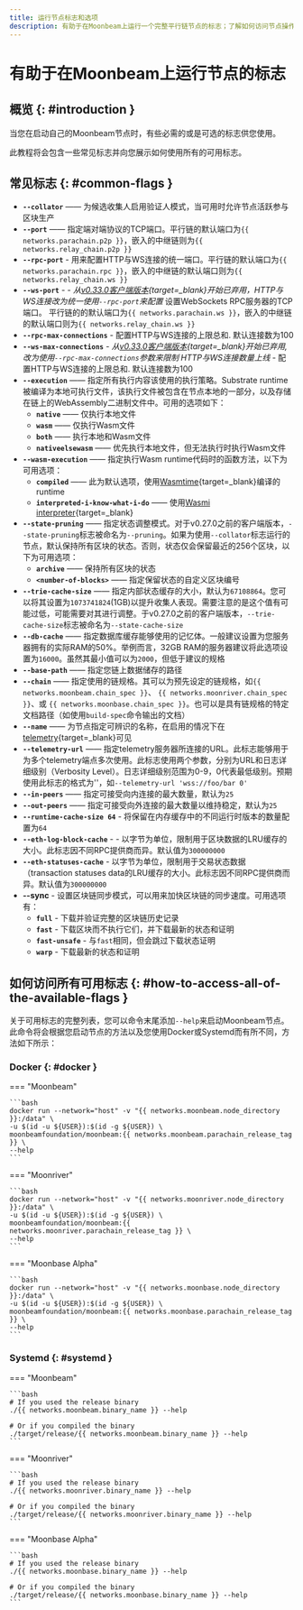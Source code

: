 ```yaml
---
title: 运行节点标志和选项
description: 有助于在Moonbeam上运行一个完整平行链节点的标志；了解如何访问节点操作员可用的所有标志。
---
```


# 有助于在Moonbeam上运行节点的标志

## 概览 {: #introduction }

当您在启动自己的Moonbeam节点时，有些必需的或是可选的标志供您使用。

此教程将会包含一些常见标志并向您展示如何使用所有的可用标志。

## 常见标志 {: #common-flags }

- **`--collator`** —— 为候选收集人启用验证人模式，当可用时允许节点活跃参与区块生产
- **`--port`** —— 指定端对端协议的TCP端口。平行链的默认端口为`{{ networks.parachain.p2p }}`，嵌入的中继链则为`{{ networks.relay_chain.p2p }}`
- **`--rpc-port`** - 用来配置HTTP与WS连接的统一端口。平行链的默认端口为`{{ networks.parachain.rpc }}`，嵌入的中继链的默认端口则为`{{ networks.relay_chain.ws }}` 
- **`--ws-port`** - - *从[v0.33.0客户端版本](https://github.com/moonbeam-foundation/moonbeam/releases/tag/v0.33.0){target=_blank}开始已弃用，HTTP与WS连接改为统一使用`--rpc-port`来配置* 设置WebSockets RPC服务器的TCP端口。 平行链的的默认端口为`{{ networks.parachain.ws }}`，嵌入的中继链的默认端口则为`{{ networks.relay_chain.ws }}`
- **`--rpc-max-connections`** - 配置HTTP与WS连接的上限总和. 默认连接数为100
- **`--ws-max-connections`** - *从[v0.33.0客户端版本](https://github.com/moonbeam-foundation/moonbeam/releases/tag/v0.33.0){target=_blank}开始已弃用, 改为使用`--rpc-max-connections`参数来限制 HTTP与WS连接数量上线* - 配置HTTP与WS连接的上限总和. 默认连接数为100
- **`--execution`** —— 指定所有执行内容该使用的执行策略。Substrate runtime被编译为本地可执行文件，该执行文件被包含在节点本地的一部分，以及存储在链上的WebAssembly二进制文件中。可用的选项如下：
    - **`native`** —— 仅执行本地文件
    - **`wasm`** —— 仅执行Wasm文件
    - **`both`** —— 执行本地和Wasm文件
    - **`nativeelsewasm`** —— 优先执行本地文件，但无法执行时执行Wasm文件
- **`--wasm-execution`** —— 指定执行Wasm runtime代码时的函数方法，以下为可用选项：
    - **`compiled`** —— 此为默认选项，使用[Wasmtime](https://github.com/paritytech/wasmtime){target=_blank}编译的runtime
    - **`interpreted-i-know-what-i-do`** —— 使用[Wasmi interpreter](https://github.com/paritytech/wasmi){target=_blank}
- **`--state-pruning`** —— 指定状态调整模式。对于v0.27.0之前的客户端版本，`--state-pruning`标志被命名为`--pruning`。如果为使用`--collator`标志运行的节点，默认保持所有区块的状态。否则，状态仅会保留最近的256个区块，以下为可用选项：
    - **`archive`** —— 保持所有区块的状态
    - **`<number-of-blocks>`** —— 指定保留状态的自定义区块编号
- **`--trie-cache-size`** —— 指定内部状态缓存的大小，默认为`67108864`。您可以将其设置为`1073741824`(1GB)以提升收集人表现。需要注意的是这个值有可能过低，可能需要对其进行调整。于v0.27.0之前的客户端版本，`--trie-cache-size`标志被命名为`--state-cache-size`
- **`--db-cache`** —— 指定数据库缓存能够使用的记忆体。一般建议设置为您服务器拥有的实际RAM的50%。举例而言，32GB RAM的服务器建议将此选项设置为`16000`。虽然其最小值可以为`2000`，但低于建议的规格
- **`--base-path`** —— 指定您链上数据储存的路径
- **`--chain`** —— 指定使用的链规格。其可以为预先设定的链规格，如`{{ networks.moonbeam.chain_spec }}`、 `{{ networks.moonriver.chain_spec }}`、或 `{{ networks.moonbase.chain_spec }}`。也可以是具有链规格的特定文档路径（如使用`build-spec`命令输出的文档）
- **`--name`** —— 为节点指定可辨识的名称，在启用的情况下在[telemetry](https://telemetry.polkadot.io/){target=_blank}可见
- **`--telemetry-url`** —— 指定telemetry服务器所连接的URL。此标志能够用于为多个telemetry端点多次使用。此标志使用两个参数，分别为URL和日志详细级别（Verbosity Level）。日志详细级别范围为0-9，0代表最低级别。预期使用此标志的格式为'<URL VERBOSITY>'，如`--telemetry-url 'wss://foo/bar 0'`
- **`--in-peers`** —— 指定可接受向内连接的最大数量，默认为`25`
- **`--out-peers`** —— 指定可接受向外连接的最大数量以维持稳定，默认为`25`
- **`--runtime-cache-size 64`** - 将保留在内存缓存中的不同运行时版本的数量配置为`64`
- **`--eth-log-block-cache`** -  - 以字节为单位，限制用于区块数据的LRU缓存的大小。此标志因不同RPC提供商而异。默认值为`300000000`
- **`--eth-statuses-cache`** - 以字节为单位，限制用于交易状态数据（transaction statuses data的LRU缓存的大小。此标志因不同RPC提供商而异。默认值为`300000000`
- **--sync** - 设置区块链同步模式，可以用来加快区块链的同步速度。可用选项有：
    - **`full`** - 下载并验证完整的区块链历史记录
    - **`fast`** - 下载区块而不执行它们，并下载最新的状态和证明
    - **`fast-unsafe`** - 与`fast`相同，但会跳过下载状态证明
    - **`warp`** - 下载最新的状态和证明


## 如何访问所有可用标志 {: #how-to-access-all-of-the-available-flags }

关于可用标志的完整列表，您可以命令末尾添加`--help`来启动Moonbeam节点。此命令将会根据您启动节点的方法以及您使用Docker或Systemd而有所不同，方法如下所示：

### Docker {: #docker }

=== "Moonbeam"

    ```bash
    docker run --network="host" -v "{{ networks.moonbeam.node_directory }}:/data" \
    -u $(id -u ${USER}):$(id -g ${USER}) \
    moonbeamfoundation/moonbeam:{{ networks.moonbeam.parachain_release_tag }} \
    --help
    ```

=== "Moonriver"

    ```bash
    docker run --network="host" -v "{{ networks.moonriver.node_directory }}:/data" \
    -u $(id -u ${USER}):$(id -g ${USER}) \
    moonbeamfoundation/moonbeam:{{ networks.moonriver.parachain_release_tag }} \
    --help
    ```

=== "Moonbase Alpha"

    ```bash
    docker run --network="host" -v "{{ networks.moonbase.node_directory }}:/data" \
    -u $(id -u ${USER}):$(id -g ${USER}) \
    moonbeamfoundation/moonbeam:{{ networks.moonbase.parachain_release_tag }} \
    --help
    ```

### Systemd {: #systemd }

=== "Moonbeam"

    ```bash
    # If you used the release binary
    ./{{ networks.moonbeam.binary_name }} --help

    # Or if you compiled the binary
    ./target/release/{{ networks.moonbeam.binary_name }} --help
    ```

=== "Moonriver"

    ```bash
    # If you used the release binary
    ./{{ networks.moonriver.binary_name }} --help

    # Or if you compiled the binary
    ./target/release/{{ networks.moonriver.binary_name }} --help
    ```

=== "Moonbase Alpha"

    ```bash
    # If you used the release binary
    ./{{ networks.moonbase.binary_name }} --help

    # Or if you compiled the binary
    ./target/release/{{ networks.moonbase.binary_name }} --help
    ```
